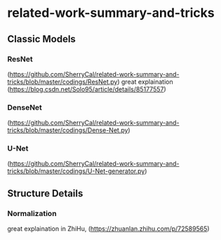 # related-work-summary-and-tricks
## Classic Models
### ResNet 
(https://github.com/SherryCal/related-work-summary-and-tricks/blob/master/codings/ResNet.py)
great explaination (https://blog.csdn.net/Solo95/article/details/85177557)
### DenseNet 
(https://github.com/SherryCal/related-work-summary-and-tricks/blob/master/codings/Dense-Net.py)
### U-Net 
(https://github.com/SherryCal/related-work-summary-and-tricks/blob/master/codings/U-Net-generator.py)

## Structure Details
### Normalization
great explaination in ZhiHu, (https://zhuanlan.zhihu.com/p/72589565)
